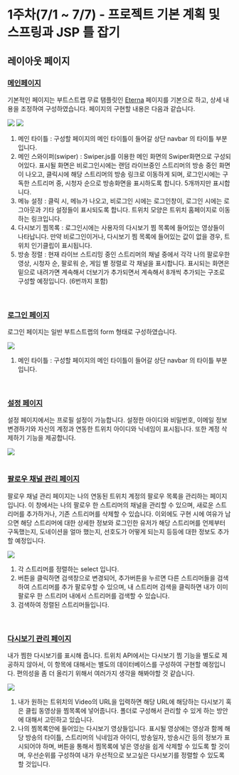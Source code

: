 <h1>1주차(7/1 ~ 7/7) - 프로젝트 기본 계획 및 스프링과 JSP 틀 잡기</h1>
<h2>레이아웃 페이지</h2>
<h3><a href="https://kokochi66.github.io/TFM-twitch-follower-manager/layout/index.html">메인페이지</a></h3>
<p>
    기본적인 페이지는 부트스트랩 무료 탬플릿인 <a href="https://bootstrapmade.com/eterna-free-multipurpose-bootstrap-template/">Eterna</a> 페이지를 기본으로 하고, 상세 내용을 조정하여 구성하였습니다.
    페이지의 구현할 내용은 다음과 같습니다.
</p>
<img src="https://user-images.githubusercontent.com/61536109/124602214-97a2da80-dea3-11eb-9fa9-db10363baa6e.png" />
<img src="https://user-images.githubusercontent.com/61536109/124602219-98d40780-dea3-11eb-8d09-21d6ac77073c.png" />
<ol>
    <li>메인 타이틀 : 구성할 페이지의 메인 타이틀이 들어갈 상단 navbar 의 타이틀 부분입니다.</li>
    <li>메인 스와이퍼(swiper) : Swiper.js를 이용한 메인 화면의 Swiper화면으로 구성되어있다. 표시될 화면은 비로그인시에는 랜덤 라이브중인 스트리머의 방송 중인 화면이 나오고, 클릭시에 해당 스트리머의 방송 링크로 이동하게 되며, 로그인시에는 구독한 스트리머 중, 시청자 순으로 방송화면을 표시하도록 합니다. 5개까지만 표시합니다.</li>
    <li>메뉴 설정 : 클릭 시, 메뉴가 나오고, 비로그인 시에는 로그인창이, 로그인 시에는 로그아웃과 기타 설정들이 표시되도록 합니다. 트위치 모양은 트위치 홈페이지로 이동하는 링크입니다.</li>
    <li>다시보기 찜목록 : 로그인시에는 사용자의 다시보기 찜 목록에 들어있는 영상들이 나타납니다. 만약 비로그인이거나, 다시보기 찜 목록에 들어있는 값이 없을 경우, 트위치 인기클립이 표시됩니다.</li>
    <li>방송 정렬 : 현재 라이브 스트리밍 중인 스트리머의 채널 중에서 각각 나의 팔로우한 영상, 시청자 순, 팔로워 순, 게임 별 정렬로 각 채널을 표시합니다. 표시되는 화면은 밑으로 내려가면 계속해서 더보기가 추가되면서 계속해서 8개씩 추가되는 구조로 구성할 예정입니다. (6번까지 포함)</li>
</ol><br>

<h3><a href="https://kokochi66.github.io/TFM-twitch-follower-manager/layout/login.html">로그인 페이지</a></h3>
<p>
    로그인 페이지는 일반 부트스트랩의 form 형태로 구성하였습니다.
</p>
<img src="https://user-images.githubusercontent.com/61536109/124603263-b3f34700-dea4-11eb-8166-128cf8883a40.png" />
<ol>
    <li>메인 타이틀 : 구성할 페이지의 메인 타이틀이 들어갈 상단 navbar 의 타이틀 부분입니다.</li>
</ol><br>

<h3><a href="https://kokochi66.github.io/TFM-twitch-follower-manager/layout/setting.html">설정 페이지</a></h3>
<p>
    설정 페이지에서는 프로필 설정이 가능합니다. 설정한 아이디와 비밀번호, 이메일 정보 변경하기와 자신의 계정과 연동한 트위치 아이디와 닉네임이 표시됩니다. 또한 계정 삭제하기 기능을 제공합니다.
</p>
<img src="https://user-images.githubusercontent.com/61536109/124603829-4c89c700-dea5-11eb-9a4c-722fa0526bdb.png" /><br>
<br>
<h3><a href="https://kokochi66.github.io/TFM-twitch-follower-manager/layout/follow.html">팔로우 채널 관리 페이지</a></h3>
<p>
    팔로우 채널 관리 페이지는 나의 연동된 트위치 계정의 팔로우 목록을 관리하는 페이지입니다. 이 창에서는 나의 팔로우 한 스트리머의 채널을 관리할 수 있으며, 새로운 스트리머를 추가하거나, 기존 스트리머를 삭제할 수 있습니다. 이외에도 구현 시에 여유가 남으면 해당 스트리머에 대한 상세한 정보와 로그인한 유저가 해당 스트리머를 언제부터 구독했는지, 도네이션을 얼마 했는지, 선호도가 어떻게 되는지 등등에 대한 정보도 추가할 예정입니다.
</p>
<img src="https://user-images.githubusercontent.com/61536109/124603414-e13ff500-dea4-11eb-88af-dd20ab2745e3.png" />
<ol>
    <li>각 스트리머를 정렬하는 select 입니다.</li>
    <li>버튼을 클릭하면 검색창으로 변경되어, 추가버튼을 누르면 다른 스트리머들을 검색하여 스트리머를 추가 팔로우할 수 있으며, 내 스트리머 검색을 클릭하면 내가 이미 팔로우 한 스트리머 내에서 스트리머를 검색할 수 있습니다.</li>
    <li>검색하여 정렬된 스트리머들입니다.</li>
</ol><br>

<h3><a href="https://kokochi66.github.io/TFM-twitch-follower-manager/layout/replay.html">다시보기 관리 페이지</a></h3>
<p>
    내가 찜한 다시보기를 표시해 줍니다. 트위치 API에서는 다시보기 찜 기능을 별도로 제공하지 않아서, 이 항목에 대해서는 별도의 데이터베이스를 구성하여 구현할 예정입니다. 편의성을 좀 더 올리기 위해서 여러가지 생각을 해봐야할 것 같습니다.
</p>
<img src="https://user-images.githubusercontent.com/61536109/124603416-e1d88b80-dea4-11eb-857d-907547fff291.png" />
<ol>
    <li>내가 원하는 트위치의 Video의 URL을 입력하면 해당 URL에 해당하는 다시보기 혹은 클립 동영상을 찜목록에 넣어줍니다. 폴더로 구성해서 관리할 수 있게 하는 방안에 대해서 고민하고 있습니다.</li>
    <li>나의 찜목록안에 들어있는 다시보기 영상들입니다. 표시될 영상에는 영상과 함께 해당 방송의 타이틀, 스트리머의 닉네임과 아이디, 방송일자, 방송시간 등의 정보가 표시되어야 하며, 버튼을 통해서 찜목록에 넣은 영상을 쉽게 삭제할 수 있도록 할 것이며, 우선순위를 구성하여 내가 우선적으로 보고싶은 다시보기를 정렬할 수 있도록 할 것입니다.</li>
</ol><br>